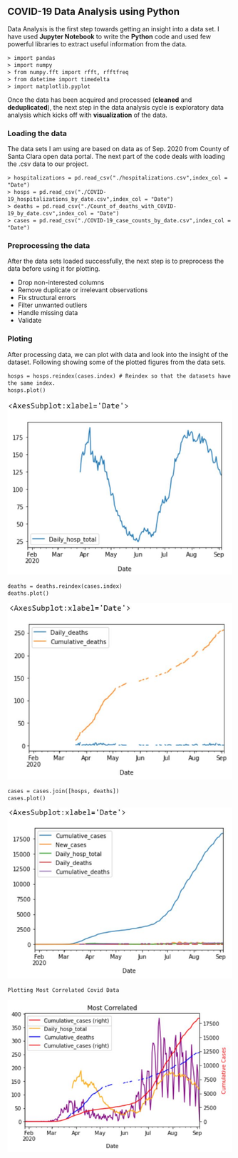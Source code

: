 ##  COVID-19 Data Analysis using Python
Data Analysis is the first step towards getting an insight into a data set. I have used **Jupyter Notebook** to write the **Python** code and used few powerful libraries to  extract useful information from the data. 

    > import pandas 
    > import numpy 
    > from numpy.fft import rfft, rfftfreq 
    > from datetime import timedelta 
    > import matplotlib.pyplot

Once the data has been acquired and processed (**cleaned** and **deduplicated**), the next step in the data analysis cycle is exploratory data analysis which kicks off with **visualization** of the data. 
###  Loading the data
The data sets I am using are based on data as of Sep. 2020 from County of Santa Clara open data portal. The next part of the code deals with loading the .csv data to our project.

    > hospitalizations = pd.read_csv("./hospitalizations.csv",index_col = "Date")
    > hosps = pd.read_csv("./COVID-19_hospitalizations_by_date.csv",index_col = "Date")
    > deaths = pd.read_csv("./Count_of_deaths_with_COVID-19_by_date.csv",index_col = "Date")
    > cases = pd.read_csv("./COVID-19_case_counts_by_date.csv",index_col = "Date")

###  Preprocessing the data
After the data sets loaded successfully, the next step is to preprocess the data before using it for plotting.

 - Drop non-interested columns
 - Remove duplicate or irrelevant observations
 - Fix structural errors
 - Filter unwanted outliers
 - Handle missing data
 - Validate

### Ploting 
After processing data, we can plot with data and look into the insight of the dataset.
Following showing some of the plotted figures from the data sets. 

    hosps = hosps.reindex(cases.index) # Reindex so that the datasets have the same index.
	hosps.plot()
	
![](Plot_Result/hosp.JPG)

    deaths = deaths.reindex(cases.index)
	deaths.plot()
	
![](Plot_Result/deaths.JPG)
 

    cases = cases.join([hosps, deaths])
    cases.plot()
	
![](Plot_Result/cases.JPG)


`Plotting Most Correlated Covid Data`

![](Plot_Result/correlated.JPG)